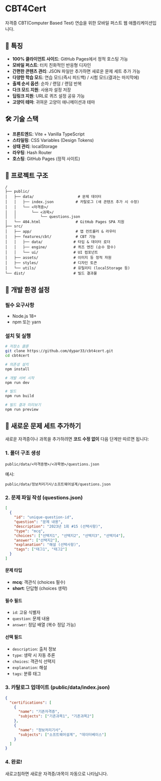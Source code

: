 # CBT4Cert

자격증 CBT(Computer Based Test) 연습을 위한 모바일 퍼스트 웹 애플리케이션입니다.

## 🚀 특징

- **100% 클라이언트 사이드**: GitHub Pages에서 정적 호스팅 가능
- **모바일 퍼스트**: 터치 친화적인 반응형 디자인
- **간편한 콘텐츠 관리**: JSON 파일만 추가하면 새로운 문제 세트 추가 가능
- **다양한 학습 모드**: 연습 모드(즉시 피드백) / 시험 모드(결과는 마지막에)
- **출제 순서 옵션**: 순차 / 랜덤 / 랜덤 반복
- **다크 모드 지원**: 사용자 설정 저장
- **딥링크 지원**: URL로 퀴즈 설정 공유 가능
- **고양이 테마**: 귀여운 고양이 애니메이션과 테마

## 🛠️ 기술 스택

- **프론트엔드**: Vite + Vanilla TypeScript
- **스타일링**: CSS Variables (Design Tokens)
- **상태 관리**: localStorage
- **라우팅**: Hash Router
- **호스팅**: GitHub Pages (정적 사이트)

## 📁 프로젝트 구조

```
/
├── public/
│   ├── data/                    # 문제 데이터
│   │   ├── index.json          # 카탈로그 (새 콘텐츠 추가 시 수정)
│   │   └── <자격증>/
│   │       └── <과목>/
│   │           └── questions.json
│   └── 404.html                # GitHub Pages SPA 지원
├── src/
│   ├── app/                    # 앱 컨트롤러 & 라우터
│   ├── features/cbt/           # CBT 기능
│   │   ├── data/              # 타입 & 데이터 로더
│   │   ├── engine/            # 퀴즈 엔진 (순수 함수)
│   │   └── ui/                # UI 컴포넌트
│   ├── assets/                # 이미지 등 정적 자원
│   ├── styles/                # 디자인 토큰
│   └── utils/                 # 유틸리티 (localStorage 등)
└── dist/                      # 빌드 결과물
```

## 🚀 개발 환경 설정

### 필수 요구사항
- Node.js 18+ 
- npm 또는 yarn

### 설치 및 실행

```bash
# 저장소 클론
git clone https://github.com/dypar33/cbt4cert.git
cd cbt4cert

# 의존성 설치
npm install

# 개발 서버 시작
npm run dev

# 빌드
npm run build

# 빌드 결과 미리보기
npm run preview
```

## 📝 새로운 문제 세트 추가하기

새로운 자격증이나 과목을 추가하려면 **코드 수정 없이** 다음 단계만 따르면 됩니다:

### 1. 폴더 구조 생성

```
public/data/<자격증명>/<과목명>/questions.json
```

예시:
```
public/data/정보처리기사/소프트웨어설계/questions.json
```

### 2. 문제 파일 작성 (questions.json)

```json
[
  {
    "id": "unique-question-id",
    "question": "문제 내용",
    "description": "2023년 1회 #15 (선택사항)",
    "type": "mcq",
    "choices": ["선택지1", "선택지2", "선택지3", "선택지4"],
    "answer": ["선택지2"],
    "explanation": "해설 (선택사항)",
    "tags": ["태그1", "태그2"]
  }
]
```

#### 문제 타입
- **mcq**: 객관식 (choices 필수)
- **short**: 단답형 (choices 생략)

#### 필수 필드
- `id`: 고유 식별자
- `question`: 문제 내용  
- `answer`: 정답 배열 (복수 정답 가능)

#### 선택 필드
- `description`: 출처 정보
- `type`: 생략 시 자동 추론
- `choices`: 객관식 선택지
- `explanation`: 해설
- `tags`: 분류 태그

### 3. 카탈로그 업데이트 (public/data/index.json)

```json
{
  "certifications": [
    {
      "name": "기존자격증",
      "subjects": ["기존과목1", "기존과목2"]
    },
    {
      "name": "정보처리기사",
      "subjects": ["소프트웨어설계", "데이터베이스"]
    }
  ]
}
```

### 4. 완료!

새로고침하면 새로운 자격증/과목이 자동으로 나타납니다.